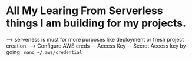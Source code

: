 # All My Learing From Serverless things I am building for my projects.

--> serverless is must for more purposes like deployment or fresh project creation.
--> Configure AWS creds -- Access Key -- Secret Access key by going ``` nano ~/.aws/credential```
